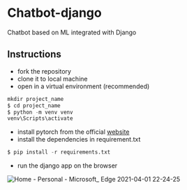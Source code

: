 # Chatbot-django
Chatbot based on ML integrated with Django

## Instructions
- fork the repository
- clone it to local machine
- open in a virtual environment (recommended)
```python
mkdir project_name
$ cd project_name
$ python -m venv venv
venv\Scripts\activate
```
- install pytorch from the official [website](https://pytorch.org/get-started/locally/)
- install the dependencies in requirement.txt
```python
$ pip install -r requirements.txt
```
- run the django app on the browser

![Home - Personal - Microsoft_ Edge 2021-04-01 22-24-25](https://user-images.githubusercontent.com/32351527/114032968-7b8a9f80-989a-11eb-9360-516ad0c5aba1.gif)
